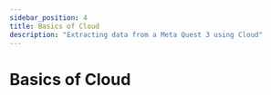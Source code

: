 ```yaml
---
sidebar_position: 4
title: Basics of Cloud
description: "Extracting data from a Meta Quest 3 using Cloud"
---
```


# Basics of Cloud
